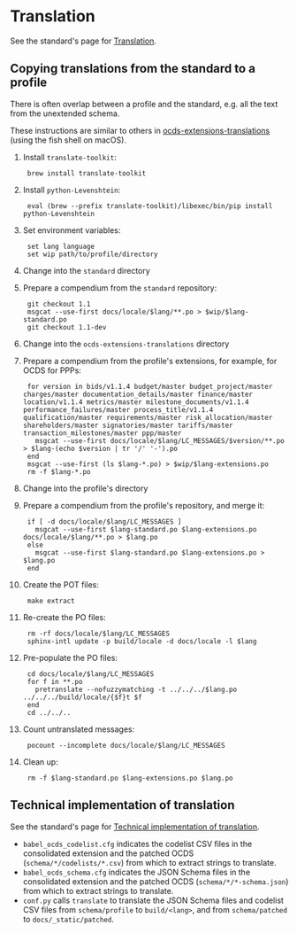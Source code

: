 # Translation

See the standard's page for [Translation](../../../standard/translation/index).

## Copying translations from the standard to a profile

There is often overlap between a profile and the standard, e.g. all the text from the unextended schema.

These instructions are similar to others in [ocds-extensions-translations](https://github.com/open-contracting/ocds-extensions-translations#populate-initial-translations) (using the fish shell on macOS).

1. Install `translate-toolkit`:

        brew install translate-toolkit

1. Install `python-Levenshtein`:

        eval (brew --prefix translate-toolkit)/libexec/bin/pip install python-Levenshtein

1. Set environment variables:

        set lang language
        set wip path/to/profile/directory

1. Change into the `standard` directory
1. Prepare a compendium from the `standard` repository:

        git checkout 1.1
        msgcat --use-first docs/locale/$lang/**.po > $wip/$lang-standard.po
        git checkout 1.1-dev

1. Change into the `ocds-extensions-translations` directory
1. Prepare a compendium from the profile's extensions, for example, for OCDS for PPPs:

        for version in bids/v1.1.4 budget/master budget_project/master charges/master documentation_details/master finance/master location/v1.1.4 metrics/master milestone_documents/v1.1.4 performance_failures/master process_title/v1.1.4 qualification/master requirements/master risk_allocation/master shareholders/master signatories/master tariffs/master transaction_milestones/master ppp/master
          msgcat --use-first docs/locale/$lang/LC_MESSAGES/$version/**.po > $lang-(echo $version | tr '/' '-').po
        end
        msgcat --use-first (ls $lang-*.po) > $wip/$lang-extensions.po
        rm -f $lang-*.po

1. Change into the profile's directory
1. Prepare a compendium from the profile's repository, and merge it:

        if [ -d docs/locale/$lang/LC_MESSAGES ]
          msgcat --use-first $lang-standard.po $lang-extensions.po docs/locale/$lang/**.po > $lang.po
        else
          msgcat --use-first $lang-standard.po $lang-extensions.po > $lang.po
        end

1. Create the POT files:

        make extract

1. Re-create the PO files:

        rm -rf docs/locale/$lang/LC_MESSAGES
        sphinx-intl update -p build/locale -d docs/locale -l $lang

1. Pre-populate the PO files:

        cd docs/locale/$lang/LC_MESSAGES
        for f in **.po
          pretranslate --nofuzzymatching -t ../../../$lang.po ../../../build/locale/{$f}t $f
        end
        cd ../../..

1. Count untranslated messages:

        pocount --incomplete docs/locale/$lang/LC_MESSAGES

1. Clean up:

        rm -f $lang-standard.po $lang-extensions.po $lang.po

## Technical implementation of translation

See the standard's page for [Technical implementation of translation](../../../standard/translation/implementation).

* `babel_ocds_codelist.cfg` indicates the codelist CSV files in the consolidated extension and the patched OCDS (`schema/*/codelists/*.csv`) from which to extract strings to translate.
* `babel_ocds_schema.cfg` indicates the JSON Schema files in the consolidated extension and the patched OCDS (`schema/*/*-schema.json`) from which to extract strings to translate.
* `conf.py` calls `translate` to translate the JSON Schema files and codelist CSV files from `schema/profile` to `build/<lang>`, and from `schema/patched` to `docs/_static/patched`.
